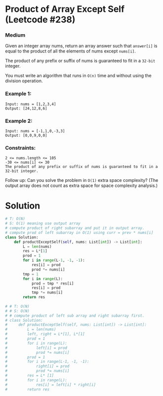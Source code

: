 Product of Array Except Self (Leetcode #238)
===============================
### Medium

Given an integer array nums, return an array answer such that `answer[i]` is equal to the product of all the elements of nums except `nums[i]`.

The product of any prefix or suffix of nums is guaranteed to fit in a `32-bit` integer.

You must write an algorithm that runs in `O(n)` time and without using the division operation.

 

### Example 1:
```
Input: nums = [1,2,3,4]
Output: [24,12,8,6]
```

### Example 2:
```
Input: nums = [-1,1,0,-3,3]
Output: [0,0,9,0,0]
 ```

### Constraints:
```
2 <= nums.length <= 105
-30 <= nums[i] <= 30
The product of any prefix or suffix of nums is guaranteed to fit in a 32-bit integer.
 ```

Follow up: Can you solve the problem in `O(1)` extra space complexity? (The output array does not count as extra space for space complexity analysis.)



Solution
========

```python
# T: O(N)
# S: O(1) meaning use output array
# compute product of right subarray and put it in output array.
# compute prod of left subarray in O(1) using curr = prev * nums[i] 
class Solution:
    def productExceptSelf(self, nums: List[int]) -> List[int]:
        L = len(nums)
        res = L*[1]
        prod = 1
        for i in range(L-1, -1, -1):
            res[i] = prod
            prod *= nums[i]
        tmp = 1
        for i in range(L):
            prod = tmp * res[i]
            res[i] = prod
            tmp *= nums[i]
        return res
        
# # T: O(N)
# # S: O(N)
# # compute product of left sub array and right subarray first.
# class Solution:
#     def productExceptSelf(self, nums: List[int]) -> List[int]:
#         L = len(nums)
#         left, right = L*[1], L*[1]
#         prod = 1
#         for i in range(L):
#             left[i] = prod
#             prod *= nums[i]
#         prod = 1
#         for i in range(L-1, -1, -1):
#             right[i] = prod
#             prod *= nums[i]
#         res = L* [1]
#         for i in range(L):
#             res[i] = left[i] * right[i]
#         return res
```
